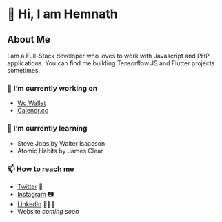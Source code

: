 # 👋 Hi, I am Hemnath

## About Me
I am a Full-Stack developer who loves to work with Javascript and PHP applications. You can find me building Tensorflow.JS and Flutter projects sometimes.

### 🔭 I’m currently working on
- [Wc Wallet](https://github.com/hemnathmouli/WC-Wallet)
- [Calendr.cc](https://calendr.cc)

### 🌱 I’m currently learning
- Steve Jobs by Walter Isaacson
- Atomic Habits by James Clear

### 📫 How to reach me
- [Twitter](https://twitter.com/hemnathmouli) 🐤
- [Instagram](https://instagram.com/hemmycodes) 📷
- [LinkedIn](https://linkedin.com/in/hemnathmouli) 💼👨‍💻
- Website *coming soon*

<!--
**hemnathmouli/hemnathmouli** is a ✨ _special_ ✨ repository because its `README.md` (this file) appears on your GitHub profile.

Here are some ideas to get you started:

-  ...
- 🌱 I’m currently learning ...
- 👯 I’m looking to collaborate on ...
- 🤔 I’m looking for help with ...
- 💬 Ask me about ...
- 📫 How to reach me: ...
- 😄 Pronouns: ...
- ⚡ Fun fact: ...
-->
